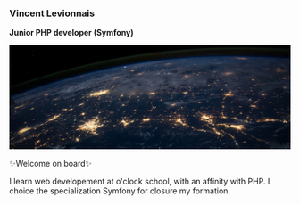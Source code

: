 ### Vincent Levionnais 

**Junior PHP developer (Symfony)**

![Cover](https://github.com/vincentlevionnais/vincentlevionnais/blob/master/img/cover.jpg)  

✨Welcome on board✨

I learn web developement at o'clock school, with an affinity with PHP. I choice the specialization Symfony for closure my formation.
